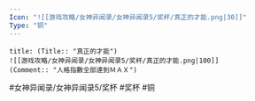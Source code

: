 ```yaml
---
Icon: "![[游戏攻略/女神异闻录/女神异闻录5/奖杯/真正的才能.png|30]]"
Type: "铜"
---
```

```ad-common-bronze-trophy
title: (Title:: "真正的才能")
![[游戏攻略/女神异闻录/女神异闻录5/奖杯/真正的才能.png|100]]
(Comment:: "人格指數全部達到ＭＡＸ")
```

#女神异闻录/女神异闻录5/奖杯 #奖杯 #铜
